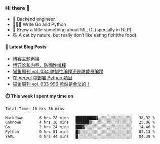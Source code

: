 ### Hi there 👋

- 🔧 Backend engineer
- 👨🏻‍💻 Write Go and Python
- 🔭 Know a little something about ML, DL(specially in NLP)
- 🐱 A cat by nature, but really don’t like eating fish(the food)

#### 📖 Latest Blog Posts
<!-- BLOG-POST-LIST:START -->
- [博客主题再换](https://ameow.xyz/archives/bo-ke-zhu-ti-zai-huan)
- [博弈论和内卷、防御性编程](https://ameow.xyz/archives/game-theory-and-involution-anti-layoff-programming)
- [猫鱼周刊 vol. 034 防御性编程还是防裁员编程](https://ameow.xyz/archives/weekly-034)
- [在 Vercel 中部署 Python 项目](https://ameow.xyz/archives/deploy-python-project-on-vercel)
- [猫鱼周刊 vol. 033 996 竟然是合法的！](https://ameow.xyz/archives/weekly-033)
<!-- BLOG-POST-LIST:END -->

#### ⏱️ This week I spent my time on
<!--START_SECTION:waka-->

```txt
Total Time: 16 hrs 36 mins

Markdown       6 hrs 28 mins   █████████▓░░░░░░░░░░░░░░░   38.92 %
unknown        4 hrs 10 mins   ██████▒░░░░░░░░░░░░░░░░░░   25.06 %
Go             2 hrs 24 mins   ███▓░░░░░░░░░░░░░░░░░░░░░   14.46 %
Python         0 hrs 51 mins   █▒░░░░░░░░░░░░░░░░░░░░░░░   05.13 %
YAML           0 hrs 44 mins   █░░░░░░░░░░░░░░░░░░░░░░░░   04.39 %
```

<!--END_SECTION:waka-->

<!--
**LeslieLeung/LeslieLeung** is a ✨ _special_ ✨ repository because its `README.md` (this file) appears on your GitHub profile.

Here are some ideas to get you started:

- 🔭 I’m currently working on ...
- 🌱 I’m currently learning ...
- 👯 I’m looking to collaborate on ...
- 🤔 I’m looking for help with ...
- 💬 Ask me about ...
- 📫 How to reach me: ...
- 😄 Pronouns: ...
- ⚡ Fun fact: ...
-->
